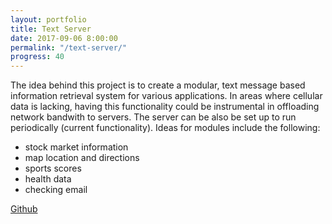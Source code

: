 ```yaml
---
layout: portfolio
title: Text Server
date: 2017-09-06 8:00:00
permalink: "/text-server/"
progress: 40
---
```



The idea behind this project is to create a modular, text message based information retrieval system for various applications. In areas where cellular data is lacking, having this functionality could be instrumental in offloading network bandwith to servers. The server can be also be set up to run periodically (current functionality). Ideas for modules include the following:

- stock market information
- map location and directions
- sports scores
- health data
- checking email

<a class="button" href="https://github.com/tlee753/text-server">
Github
</a>
